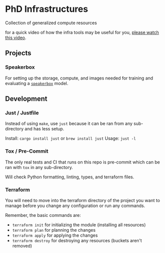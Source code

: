 # PhD Infrastructures

Collection of generalized compute resources

for a quick video of how the infra tools may be useful for you, [please watch this video](cml-is-great.mp4).

## Projects

### Speakerbox

For setting up the storage, compute, and images needed for training and evaluating
a [`speakerbox`](https://github.com/CouncilDataProject/speakerbox) model.

## Development

### Just / Justfile

Instead of using `make`, use `just` because it can be ran from any sub-directory and
has less setup.

Install: `cargo install just` or `brew install just`
Usage: `just -l`

### Tox / Pre-Commit

The only real tests and CI that runs on this repo is pre-commit which can be
ran with `tox` in any sub-directory.

Will check Python formatting, linting, types, and terraform files.

### Terraform

You will need to move into the terraform directory of the project you want to
manage before you change any configuration or run any commands.

Remember, the basic commands are:

-   `terraform init` for initializing the module (installing all resources)
-   `terraform plan` for planning the changes
-   `terraform apply` for applying the changes
-   `terraform destroy` for destroying any resources (buckets aren't removed)
